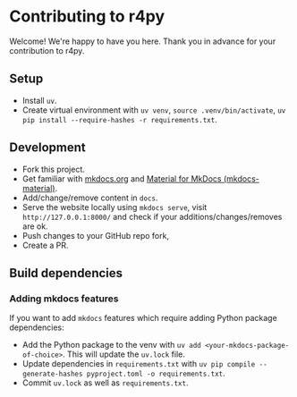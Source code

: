 # Contributing to r4py

Welcome! We're happy to have you here. Thank you in advance for your contribution to r4py.

## Setup

- Install `uv`.
- Create virtual environment with `uv venv`, `source .venv/bin/activate`, `uv pip install --require-hashes -r requirements.txt`.

## Development

- Fork this project.
- Get familiar with [mkdocs.org](https://www.mkdocs.org) and [Material for MkDocs (mkdocs-material)](https://squidfunk.github.io/mkdocs-material/).
- Add/change/remove content in `docs`.
- Serve the website locally using `mkdocs serve`, visit `http://127.0.0.1:8000/` and check if your additions/changes/removes are ok.
- Push changes to your GitHub repo fork,
- Create a PR.

## Build dependencies

### Adding mkdocs features

If you want to add `mkdocs` features which require adding Python package dependencies:

- Add the Python package to the venv with `uv add <your-mkdocs-package-of-choice>`. This will update the `uv.lock` file.
- Update dependencies in `requirements.txt` with `uv pip compile --generate-hashes pyproject.toml -o requirements.txt`.
- Commit `uv.lock` as well as `requirements.txt`.
